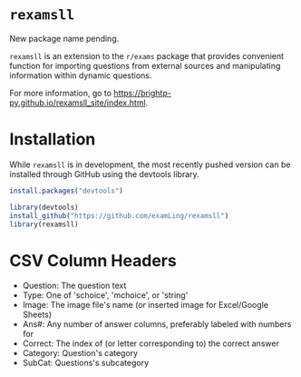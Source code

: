 # `rexamsll`

New package name pending.

`rexamsll` is an extension to the `r/exams` package that provides convenient function for importing questions from external sources and manipulating information within dynamic questions.

For more information, go to https://brightp-py.github.io/rexamsll_site/index.html.

# Installation

While `rexamsll` is in development, the most recently pushed version can be
installed through GitHub using the devtools library.

```r
install.packages("devtools")

library(devtools)
install_github("https://github.com/examLing/rexamsll")
library(rexamsll)
```

# CSV Column Headers

* Question: The question text
* Type: One of 'schoice', 'mchoice', or 'string'
* Image: The image file's name (or inserted image for Excel/Google Sheets)
* Ans#: Any number of answer columns, preferably labeled with numbers for
* Correct: The index of (or letter corresponding to) the correct answer
* Category: Question's category
* SubCat: Questions's subcategory